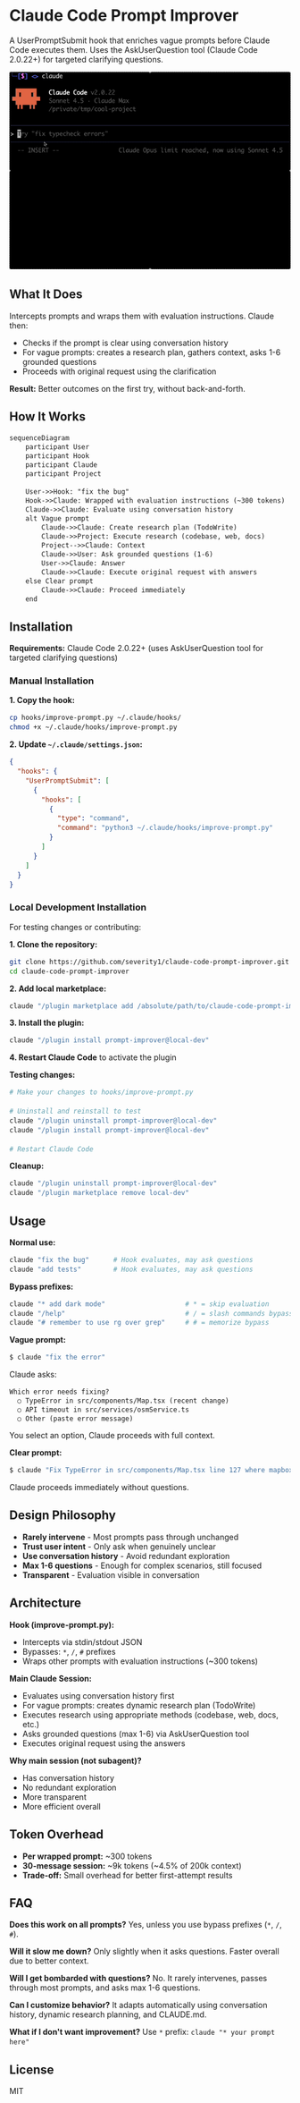 # Claude Code Prompt Improver

A UserPromptSubmit hook that enriches vague prompts before Claude Code executes them. Uses the AskUserQuestion tool (Claude Code 2.0.22+) for targeted clarifying questions.

![Demo](assets/demo.gif)

## What It Does

Intercepts prompts and wraps them with evaluation instructions. Claude then:
- Checks if the prompt is clear using conversation history
- For vague prompts: creates a research plan, gathers context, asks 1-6 grounded questions
- Proceeds with original request using the clarification

**Result:** Better outcomes on the first try, without back-and-forth.

## How It Works

```mermaid
sequenceDiagram
    participant User
    participant Hook
    participant Claude
    participant Project

    User->>Hook: "fix the bug"
    Hook->>Claude: Wrapped with evaluation instructions (~300 tokens)
    Claude->>Claude: Evaluate using conversation history
    alt Vague prompt
        Claude->>Claude: Create research plan (TodoWrite)
        Claude->>Project: Execute research (codebase, web, docs)
        Project-->>Claude: Context
        Claude->>User: Ask grounded questions (1-6)
        User->>Claude: Answer
        Claude->>Claude: Execute original request with answers
    else Clear prompt
        Claude->>Claude: Proceed immediately
    end
```

## Installation

**Requirements:** Claude Code 2.0.22+ (uses AskUserQuestion tool for targeted clarifying questions)

### Manual Installation

**1. Copy the hook:**
```bash
cp hooks/improve-prompt.py ~/.claude/hooks/
chmod +x ~/.claude/hooks/improve-prompt.py
```

**2. Update `~/.claude/settings.json`:**
```json
{
  "hooks": {
    "UserPromptSubmit": [
      {
        "hooks": [
          {
            "type": "command",
            "command": "python3 ~/.claude/hooks/improve-prompt.py"
          }
        ]
      }
    ]
  }
}
```

### Local Development Installation

For testing changes or contributing:

**1. Clone the repository:**
```bash
git clone https://github.com/severity1/claude-code-prompt-improver.git
cd claude-code-prompt-improver
```

**2. Add local marketplace:**
```bash
claude "/plugin marketplace add /absolute/path/to/claude-code-prompt-improver/.dev-marketplace"
```

**3. Install the plugin:**
```bash
claude "/plugin install prompt-improver@local-dev"
```

**4. Restart Claude Code** to activate the plugin

**Testing changes:**
```bash
# Make your changes to hooks/improve-prompt.py

# Uninstall and reinstall to test
claude "/plugin uninstall prompt-improver@local-dev"
claude "/plugin install prompt-improver@local-dev"

# Restart Claude Code
```

**Cleanup:**
```bash
claude "/plugin uninstall prompt-improver@local-dev"
claude "/plugin marketplace remove local-dev"
```

## Usage

**Normal use:**
```bash
claude "fix the bug"      # Hook evaluates, may ask questions
claude "add tests"        # Hook evaluates, may ask questions
```

**Bypass prefixes:**
```bash
claude "* add dark mode"                    # * = skip evaluation
claude "/help"                              # / = slash commands bypass
claude "# remember to use rg over grep"     # # = memorize bypass
```

**Vague prompt:**
```bash
$ claude "fix the error"
```

Claude asks:
```
Which error needs fixing?
  ○ TypeError in src/components/Map.tsx (recent change)
  ○ API timeout in src/services/osmService.ts
  ○ Other (paste error message)
```

You select an option, Claude proceeds with full context.

**Clear prompt:**
```bash
$ claude "Fix TypeError in src/components/Map.tsx line 127 where mapboxgl.Map constructor is missing container option"
```

Claude proceeds immediately without questions.

## Design Philosophy

- **Rarely intervene** - Most prompts pass through unchanged
- **Trust user intent** - Only ask when genuinely unclear
- **Use conversation history** - Avoid redundant exploration
- **Max 1-6 questions** - Enough for complex scenarios, still focused
- **Transparent** - Evaluation visible in conversation

## Architecture

**Hook (improve-prompt.py):**
- Intercepts via stdin/stdout JSON
- Bypasses: `*`, `/`, `#` prefixes
- Wraps other prompts with evaluation instructions (~300 tokens)

**Main Claude Session:**
- Evaluates using conversation history first
- For vague prompts: creates dynamic research plan (TodoWrite)
- Executes research using appropriate methods (codebase, web, docs, etc.)
- Asks grounded questions (max 1-6) via AskUserQuestion tool
- Executes original request using the answers

**Why main session (not subagent)?**
- Has conversation history
- No redundant exploration
- More transparent
- More efficient overall

## Token Overhead

- **Per wrapped prompt:** ~300 tokens
- **30-message session:** ~9k tokens (~4.5% of 200k context)
- **Trade-off:** Small overhead for better first-attempt results

## FAQ

**Does this work on all prompts?**
Yes, unless you use bypass prefixes (`*`, `/`, `#`).

**Will it slow me down?**
Only slightly when it asks questions. Faster overall due to better context.

**Will I get bombarded with questions?**
No. It rarely intervenes, passes through most prompts, and asks max 1-6 questions.

**Can I customize behavior?**
It adapts automatically using conversation history, dynamic research planning, and CLAUDE.md.

**What if I don't want improvement?**
Use `*` prefix: `claude "* your prompt here"`

## License

MIT
